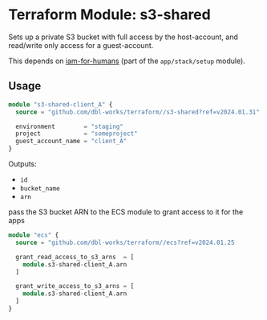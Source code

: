 # Terraform Module: s3-shared

Sets up a private S3 bucket with full access by the host-account, and read/write only access for a guest-account.

This depends on [iam-for-humans](iam/iam-for-humans/README.md) (part of the `app/stack/setup` module).

## Usage

```terraform
module "s3-shared-client_A" {
  source = "github.com/dbl-works/terraform//s3-shared?ref=v2024.01.31"

  environment        = "staging"
  project            = "someproject"
  guest_account_name = "client_A"
}
```

Outputs:
* `id`
* `bucket_name`
* `arn`

pass the S3 bucket ARN to the ECS module to grant access to it for the apps

```terraform
module "ecs" {
  source = "github.com/dbl-works/terraform//ecs?ref=v2024.01.25

  grant_read_access_to_s3_arns  = [
    module.s3-shared-client_A.arn
  ]

  grant_write_access_to_s3_arns = [
    module.s3-shared-client_A.arn
  ]
}
```
